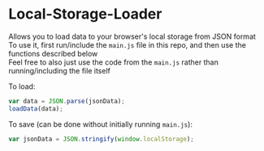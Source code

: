 # Local-Storage-Loader
Allows you to load data to your browser's local storage from JSON format<br/>
To use it, first run/include the `main.js` file in this repo, and then use the functions described below<br/>
Feel free to also just use the code from the `main.js` rather than running/including the file itself<br/>


To load:
```javascript
var data = JSON.parse(jsonData);
loadData(data);
```

To save (can be done without initially running `main.js`):
```javascript
var jsonData = JSON.stringify(window.localStorage);
```
